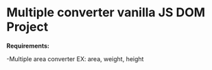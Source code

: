 # Multiple converter vanilla JS DOM Project

**Requirements:**

-Multiple area converter EX: area, weight, height
